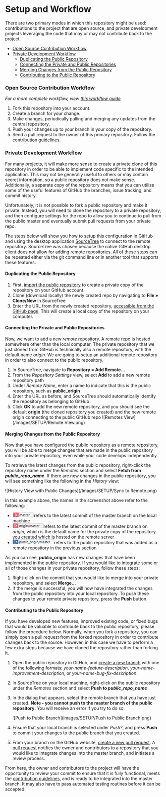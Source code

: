 # Setup and Workflow

There are two primary modes in which this repository might be used: contributions to the project that are open source, and private development projects leveraging the code that may or may not contribute back to the project.

+ [Open Source Contribution Workflow](#open-source-contribution-workflow)
+ [Private Development Workflow](#private-development-workflow)
	- [Duplicating the Public Repository](#duplicating-the-public-repository)
	- [Connecting the Private and Public Repositories](#connecting-the-private-and-public-repositories)
	- [Merging Changes from the Public Repository](#merging-changes-from-the-public-repository)
	- [Contributing to the Public Repository](#contributing-to-the-public-repository)



### Open Source Contribution Workflow

*For a more complete workflow, view [this workflow guide](https://decibel.ni.com/content/docs/DOC-37417).*

1. Fork this repository into your account.
2. Create a branch for your change.
3. Make changes, periodically pulling and merging any updates from the central repository.
4. Push your changes up to your branch in your copy of the repository.
5. Send a pull request to the owner of this primary repository. Follow the contribution guidelines.



### Private Development Workflow

For many projects, it will make more sense to create a private clone of this repository in order to be able to implement code specific to the intended application. This may not be generally useful to others or may contain secret information, so a public repository does not make sense. Additionally, a separate copy of the repository means that you can utilize some of the useful features of GitHub the branches, issue tracking, and commit history.

Unfortunately, it is not possible to fork a public repository and make it private. Instead, you will need to clone the repository to a private repository, and then configure settings for the repo to allow you to continue to pull from the public master and eventually submit pull requests from your private repo.

The steps below will show you how to setup this configuration in GitHub and using the desktop application [SourceTree](https://www.sourcetreeapp.com/) to connect to the remote repository. SourceTree was chosen because the native GitHub desktop client does not allow for adding remote repositories. All of these steps can be repeated either via the git command line or in another tool that supports these features.

#### Duplicating the Public Repository

1. First, [import the public repository](https://help.github.com/en/articles/importing-a-repository-with-github-importer) to create a private copy of the repository on your GitHub account.
2. Clone (download locally) the newly created repo by navigating to **File » Clone/New** in SourceTree
3. Enter the URL from the newly created repository, [accessible from the GitHub page](https://help.github.com/en/articles/which-remote-url-should-i-use). This will create a local copy of the repository on your computer.

#### Connecting the Private and Public Repositories

Now, we want to add a new *remote* repository. A remote repo is hosted somewhere other than the local computer. The private repository that we just cloned from GitHub is technically also a remote repository, with the default name *origin*. We are going to setup an additional remote repository in order to also connect to the public repository. 

1. In SourceTree, navigate to **Repository » Add Remote...** 
2. From the *Repository Settings* view, select **Add** to add a new remote repository path
3. Under *Remote Name*, enter a name to indicate that this is the public repository, such as **public_origin**
4. Enter the URL as before, and SourceTree should automatically identify the repository as belonging to GitHub 
5. Click **OK** to add the new remote repository, and you should see the default **origin** (the cloned repository you created) and the new remote origin connecting to the public GitHub repo
   ![Remotes View](/images/SETUP/Remote View.png)

#### Merging Changes from the Public Repository

Now that you have configured the public repository as a remote repository, you will be able to merge changes that are made in the public repository into your private repository, even while your code develops independently.

To retrieve the latest changes from the public repository, right-click the repository name under the *Remotes* section and select **Fetch from *public_repo_name***. If there are new changes in the public repository, you will see something like the following in the *History* view:

![History View with Public Changes](/Images/SETUP/Sync to Remote.png)

In this example above, the names in the screenshot above refer to the following:

- ![Master](images/Setup/master.png)refers to the latest commit of the master branch on the local machine
- ![origin/master](images/Setup/origin-master.png)refers to the latest commit of the master branch on *origin*, which is the default name for the private copy of the repository you created which is  hosted on the remote server
- ![public_origin/master](images/Setup/public-origin-master.png)refers to the public repository that was added as a remote repository in the previous section

As you can see, **public_origin** has new changes that have been implemented in the public repository. If you would like to integrate some or all of those changes in your private repository, follow these steps:

1. Right-click on the commit that you would like to merge into your private repository, and select **Merge...**
2. If the merge is successful, you will now have integrated the changes from the public repository into your local repository. To push these changes to your remote private repository, press the **Push** button.

#### Contributing to the Public Repository

If you have developed new features, improved existing code, or fixed bugs that would be valuable to contribute back to the public repository, please follow the procedure below. Normally, when you fork a repository, you can simply open a pull request from the forked repository in order to contribute changes back to the source. However, in this case we have to perform a few extra steps because we have cloned the repository rather than forking it.

1. Open the public repository in GitHub, and [create a new branch](https://help.github.com/en/articles/creating-and-deleting-branches-within-your-repository) with one of the following formats: *your-name-feature-description*, *your-name-improvement-description*, or *your-name-bug-fix-description*.

2. In SourceTree on your local machine, right-click on the public repository under the *Remotes* section and select **Push to *public_repo_name***

3. In the dialog that appears, select the remote branch that you have just created. **Note - you cannot push to the master branch of the public repository**. You will receive an error if you try to do so.

   ![Push to Public Branch](images/SETUP/Push to Public Branch.png)

4. Ensure that your local branch is selected under *Push?*, and press **Push** to commit your changes to the public branch that you created.

5. From your branch on the GitHub website, [create a new pull request](https://help.github.com/en/desktop/contributing-to-projects/creating-a-pull-request). A [pull request](https://help.github.com/en/articles/about-pull-requests) notifies the owner and contributors to a repository that you would like to integrate changes into the master branch, and initiates a review process.

From here, the owner and contributors to the project will have the opportunity to review your commit to ensure that it is fully functional, meets the [contribution guidelines](Contributing.md), and is ready to be integrated into the master branch. It may also have to pass automated testing routines before it can be accepted.